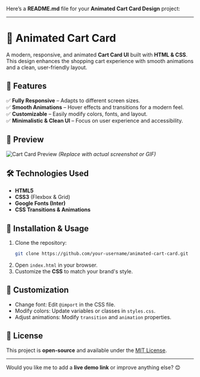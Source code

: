 Here’s a **README.md** file for your **Animated Cart Card Design** project:  

---

# 🛒 Animated Cart Card  

A modern, responsive, and animated **Cart Card UI** built with **HTML & CSS**. This design enhances the shopping cart experience with smooth animations and a clean, user-friendly layout.

## 🎨 Features  

✅ **Fully Responsive** – Adapts to different screen sizes.  
✅ **Smooth Animations** – Hover effects and transitions for a modern feel.  
✅ **Customizable** – Easily modify colors, fonts, and layout.  
✅ **Minimalistic & Clean UI** – Focus on user experience and accessibility.  

## 📸 Preview  

![Cart Card Preview](https://your-image-url.com) *(Replace with actual screenshot or GIF)*  

## 🛠️ Technologies Used  

- **HTML5**  
- **CSS3** (Flexbox & Grid)  
- **Google Fonts (Inter)**  
- **CSS Transitions & Animations**  

## 🚀 Installation & Usage  

1. Clone the repository:  
   ```sh
   git clone https://github.com/your-username/animated-cart-card.git
   ```
2. Open `index.html` in your browser.  
3. Customize the **CSS** to match your brand's style.  

## 🎯 Customization  

- Change font: Edit `@import` in the CSS file.  
- Modify colors: Update variables or classes in `styles.css`.  
- Adjust animations: Modify `transition` and `animation` properties.  

## 📜 License  

This project is **open-source** and available under the [MIT License](LICENSE).  

---

Would you like me to add a **live demo link** or improve anything else? 😊

